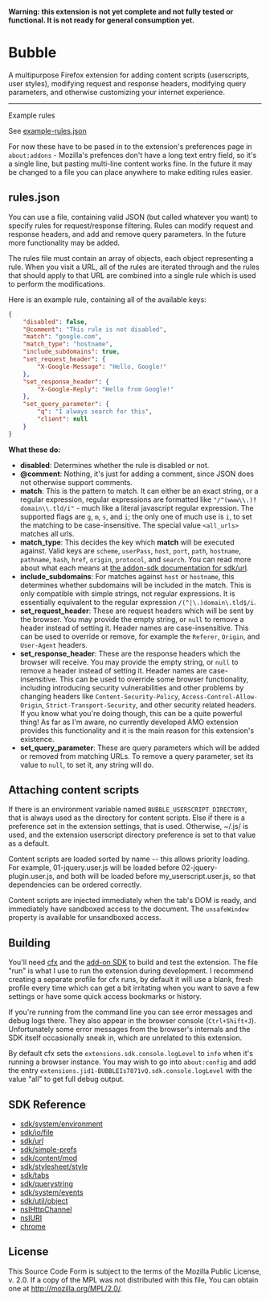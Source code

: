 **Warning: this extension is not yet complete and not fully tested
or functional. It is not ready for general consumption yet.**

# Bubble

A multipurpose Firefox extension for adding content scripts
(userscripts, user styles), modifying request and response headers,
modifying query parameters, and otherwise customizing your internet experience.

---

Example rules

See [example-rules.json](example-rules.json)

For now these have to be pased in to the extension's preferences
page in `about:addons` - Mozilla's prefences don't have a long text
entry field, so it's a single line, but pasting multi-line content
works fine. In the future it may be changed to a file you can place
anywhere to make editing rules easier.

## rules.json

You can use a file, containing valid JSON (but called whatever you want) to
specify rules for request/response filtering. Rules can modify request and
response headers, and add and remove query parameters. In the future more
functionality may be added.

The rules file must contain an array of objects, each object representing
a rule. When you visit a URL, all of the rules are iterated through and
the rules that should apply to that URL are combined into a single rule
which is used to perform the modifications.

Here is an example rule, containing all of the available keys:

```json
{
    "disabled": false,
    "@comment": "This rule is not disabled",
    "match": "google.com",
    "match_type": "hostname",
    "include_subdomains": true,
    "set_request_header": {
        "X-Google-Message": "Hello, Google!"
    },
    "set_response_header": {
        "X-Google-Reply": "Hello from Google!"
    },
    "set_query_parameter": {
        "q": "I always search for this",
        "client": null
    }
}
```

**What these do:**

- **disabled**: Determines whether the rule is disabled or not.
- **@comment**: Nothing, it's just for adding a comment, since JSON does not otherwise support comments.
- **match**: This is the pattern to match. It can either be an exact string, or a regular expression, regular expressions are formatted like `"/^(www\\.)?domain\\.tld/i"` - much like a literal javascript regular expression. The supported flags are `g`, `m`, `s`, and `i`; the only one of much use is `i`, to set the matching to be case-insensitive. The special value `<all_urls>` matches all urls.
- **match_type**: This decides the key which **match** will be executed against. Valid keys are `scheme`, `userPass`, `host`, `port`, `path`, `hostname`, `pathname`, `hash`, `href`, `origin`, `protocol`, and `search`. You can read more about what each means at [the addon-sdk documentation for sdk/url](http://mzl.la/1F0L1t3).
- **include_subdomains**: For matches against `host` or `hostname`, this determines whether subdomains will be included in the match. This is only compatible with simple strings, not regular expressions. It is essentially equivalent to the regular expression `/(^|\.)domain\.tld$/i`.
- **set_request_header**: These are request headers which will be sent by the browser. You may provide the empty string, or `null` to remove a header instead of setting it. Header names are case-insensitive. This can be used to override or remove, for example the `Referer`, `Origin`, and `User-Agent` headers.
- **set_response_header**: These are the response headers which the browser will receive. You may provide the empty string, or `null` to remove a header instead of setting it. Header names are case-insensitive. This can be used to override some browser functionality, including introducing security vulnerabilities and other problems by changing headers like `Content-Security-Policy`, `Access-Control-Allow-Origin`, `Strict-Transport-Security`, and other security related headers. If you know what you're doing though, this can be a quite powerful thing! As far as I'm aware, no currently developed AMO extension provides this functionality and it is the main reason for this extension's existence.
- **set_query_parameter**: These are query parameters which will be added or removed from matching URLs. To remove a query parameter, set its value to `null`, to set it, any string will do.

## Attaching content scripts

If there is an environment variable named `BUBBLE_USERSCRIPT_DIRECTORY`,
that is always used as the directory for content scripts.
Else if there is a preference set in the extension settings, that is used.
Otherwise, ~/.js/ is used, and the extension userscript directory preference
is set to that value as a default.

Content scripts are loaded sorted by name -- this allows priority loading.
For example, 01-jquery.user.js will be loaded before 02-jquery-plugin.user.js,
and both will be loaded before my_userscript.user.js, so that dependencies
can be ordered correctly.

Content scripts are injected immediately when the tab's DOM is ready, and
immediately have sandboxed access to the document. The `unsafeWindow`
property is available for unsandboxed access.

## Building

You'll need [cfx](http://mzl.la/1x3gBUI) and the
[add-on SDK](http://mzl.la/1EGy2uN) to build and test the extension.
The file "run" is what I use to run the extension during development.
I recommend creating a separate profile for cfx runs, by default it will
use a blank, fresh profile every time which can get a bit irritating when
you want to save a few settings or have some quick access bookmarks or history.

If you're running from the command line you can see error messages and
debug logs there. They also appear in the browser console (`Ctrl+Shift+J`).
Unfortunately some error messages from the browser's internals and the SDK
itself occasionally sneak in, which are unrelated to this extension.

By default cfx sets the `extensions.sdk.console.logLevel` to `info` when
it's running a browser instance. You may wish to go into `about:config` and
add the entry `extensions.jid1-BUBBLEIs7871vQ.sdk.console.logLevel` with the
value "all" to get full debug output.

## SDK Reference

- [sdk/system/environment](http://mzl.la/1wxoihW)
- [sdk/io/file](http://mzl.la/1usXjqK)
- [sdk/url](http://mzl.la/1yECxns)
- [sdk/simple-prefs](http://mzl.la/1v8RVvj)
- [sdk/content/mod](http://mzl.la/1BnKmnp)
- [sdk/stylesheet/style](http://mzl.la/1xW2Ghq)
- [sdk/tabs](http://mzl.la/1xE3s4k)
- [sdk/querystring](http://mzl.la/1xpwztL)
- [sdk/system/events](http://mzl.la/1ECYHIP)
- [sdk/util/object](http://mzl.la/1wTOUtD)
- [nsIHttpChannel](http://mzl.la/1vbtw7H)
- [nsIURI](http://mzl.la/11gFEqM)
- [chrome](http://mzl.la/1x0tqiA)

## License

This Source Code Form is subject to the terms of the Mozilla Public
License, v. 2.0. If a copy of the MPL was not distributed with this
file, You can obtain one at http://mozilla.org/MPL/2.0/.
